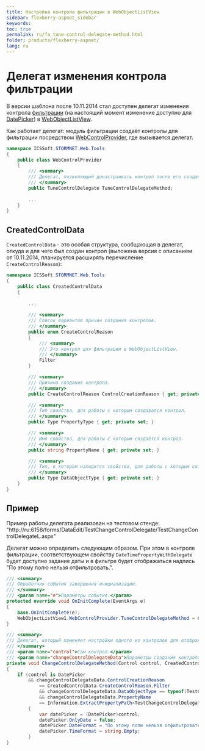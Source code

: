 ```yaml
---
title: Настройка контрола фильтрации в WebObjectListView
sidebar: flexberry-aspnet_sidebar
keywords: 
toc: true
permalink: ru/fa_tune-control-delegate-method.html
folder: products/flexberry-aspnet/
lang: ru
---
```


# Делегат изменения контрола фильтрации
В версии шаблона после 10.11.2014 стал доступен делегат изменения контрола [фильтрации](w-o-l-v-filters.html) (на настоящий момент изменение доступно для [DatePicker](date-picker.html)) в [WebObjectListView](web-object-list-view.html). 

Как работает делегат: модуль фильтрации создаёт контролы для фильтрации посредством [WebControlProvider](web-control-provider.html), где вызывается делегат.

```cs
namespace ICSSoft.STORMNET.Web.Tools
{
    public class WebControlProvider
    {
        /// <summary>
        /// Делегат, позволяющий донастраивать контрол после его создания.
        /// </summary>
        public TuneControlDelegate TuneControlDelegateMethod;
		
		...
    }
}
```
## CreatedControlData
`CreatedControlData` - это особая структура, сообщающая в делегат, откуда и для чего был создан контрол (выложена версия с описанием от 10.11.2014, планируется расширять перечисление `CreateControlReason`):
```cs
namespace ICSSoft.STORMNET.Web.Tools
{
    public class CreatedControlData
    {
	
		...
	
        /// <summary>
        /// Список вариантов причин создания контролов.
        /// </summary>
        public enum CreateControlReason
        {
            /// <summary>
            /// Это контрол для фильтрации в WebObjectListView.
            /// </summary>
            Filter
        }

        /// <summary>
        /// Причина создания контрола.
        /// </summary>
        public CreateControlReason ControlCreationReason { get; private set; }

        /// <summary>
        /// Тип свойства, для работы с которым создавался контрол.
        /// </summary>
        public Type PropertyType { get; private set; }

        /// <summary>
        /// Имя свойства, для работы с которым создаётся контрол.
        /// </summary>
        public string PropertyName { get; private set; }

        /// <summary>
        /// Тип, в котором находится свойство, для работы с которым создаётся контрол.
        /// </summary>
        public Type DataObjectType { get; private set; }
    }
}
```

## Пример
Пример работы делегата реализован на тестовом стенде:
"http://ru:6158/forms/DataEdit/TestChangeControlDelegate/TestChangeControlDelegateL.aspx"

Делегат можно определить следующим образом. При этом в контроле фильтрации, соответствующем свойству `DateTimePropertyWithDelegate` будет доступно задание даты и в фильтре будет отображаться надпись "По этому полю нельзя отфильтровать.".
```cs
/// <summary>
/// Обработчик события завершения инициализации.
/// </summary>
/// <param name="e">Параметры события.</param>
protected override void OnInitComplete(EventArgs e)
{
	base.OnInitComplete(e);
	WebObjectListView1.WebControlProvider.TuneControlDelegateMethod = ChangeControlDelegateMethod;
}

/// <summary>
/// Делегат, который поменяет настройки одного из контролов для отображения дат в строке фильтрации.
/// </summary>
/// <param name="control">Сам контрол.</param>
/// <param name="changeControlDelegateData">Параметры создания контрола (для чего был создан).</param>  
private void ChangeControlDelegateMethod(Control control, CreatedControlData changeControlDelegateData)  
{  
	if (control is DatePicker  
  	    && changeControlDelegateData.ControlCreationReason  
            == CreatedControlData.CreateControlReason.Filter  
            && changeControlDelegateData.DataObjectType == typeof(TestChangeControlDelegate)  
            && changeControlDelegateData.PropertyName  
            == Information.ExtractPropertyPath<TestChangeControlDelegate>(x => x.DateTimePropertyWithDelegate))  
        {  
        	var datePicker = (DatePicker)control;  
        	datePicker.OnlyDate = false;  
        	datePicker.DateFormat = "По этому полю нельзя отфильтровать.";  
        	datePicker.TimeFormat = string.Empty;  
        }  
}  
```  
 
  



